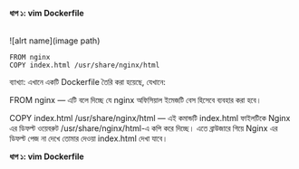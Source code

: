 __ধাপ ১: vim Dockerfile__

</br>
![alrt name](image path)

 ```
FROM nginx
COPY index.html /usr/share/nginx/html
```
ব্যাখ্যা:
এখানে একটি Dockerfile তৈরি করা হয়েছে, যেখানে:

FROM nginx — এটি বলে দিচ্ছে যে nginx অফিসিয়াল ইমেজটি বেস হিসেবে ব্যবহার করা হবে।

COPY index.html /usr/share/nginx/html — এই কমান্ডটি index.html ফাইলটিকে Nginx 
এর ডিফল্ট ওয়েবরুট /usr/share/nginx/html-এ কপি করে দিচ্ছে। 
এতে ব্রাউজারে গিয়ে Nginx এর ডিফল্ট পেজ না দেখে তোমার দেওয়া index.html দেখা যাবে।

__ধাপ ১: vim Dockerfile__

